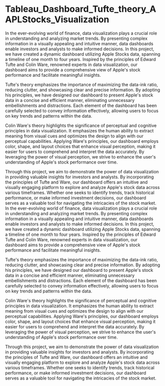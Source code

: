 # Tableau_Dashboard_Tufte_theory_AAPLStocks_Visualization
In the ever-evolving world of finance, data visualization plays a crucial role in understanding and analyzing market trends. By presenting complex information in a visually appealing and intuitive manner, data dashboards enable investors and analysts to make informed decisions. In this project, we have created a dynamic dashboard utilizing Apple Stocks data, spanning a timeline of one month to four years. Inspired by the principles of Edward Tufte and Colin Ware, renowned experts in data visualization, our dashboard aims to provide a comprehensive view of Apple's stock performance and facilitate meaningful insights.

Tufte's theory emphasizes the importance of maximizing the data-ink ratio, reducing clutter, and showcasing clear and precise information. By adopting his principles, we have designed our dashboard to present Apple's stock data in a concise and efficient manner, eliminating unnecessary embellishments and distractions. Each element of the dashboard has been carefully selected to convey information effectively, allowing users to focus on key trends and patterns within the data.

Colin Ware's theory highlights the significance of perceptual and cognitive principles in data visualization. It emphasizes the human ability to extract meaning from visual cues and optimizes the design to align with our perceptual capabilities. Applying Ware's principles, our dashboard employs color, shape, and layout choices that enhance visual perception, making it easier for users to comprehend and interpret the data accurately. By leveraging the power of visual perception, we strive to enhance the user's understanding of Apple's stock performance over time.

Through this project, we aim to demonstrate the power of data visualization in providing valuable insights for investors and analysts. By incorporating the principles of Tufte and Ware, our dashboard offers an intuitive and visually engaging platform to explore and analyze Apple's stock data across various timeframes. Whether one seeks to identify trends, track historical performance, or make informed investment decisions, our dashboard serves as a valuable tool for navigating the intricacies of the stock market.
In the ever-evolving world of finance, data visualization plays a crucial role in understanding and analyzing market trends. By presenting complex information in a visually appealing and intuitive manner, data dashboards enable investors and analysts to make informed decisions. In this project, we have created a dynamic dashboard utilizing Apple Stocks data, spanning a timeline of one month to four years. Inspired by the principles of Edward Tufte and Colin Ware, renowned experts in data visualization, our dashboard aims to provide a comprehensive view of Apple's stock performance and facilitate meaningful insights.

Tufte's theory emphasizes the importance of maximizing the data-ink ratio, reducing clutter, and showcasing clear and precise information. By adopting his principles, we have designed our dashboard to present Apple's stock data in a concise and efficient manner, eliminating unnecessary embellishments and distractions. Each element of the dashboard has been carefully selected to convey information effectively, allowing users to focus on key trends and patterns within the data.

Colin Ware's theory highlights the significance of perceptual and cognitive principles in data visualization. It emphasizes the human ability to extract meaning from visual cues and optimizes the design to align with our perceptual capabilities. Applying Ware's principles, our dashboard employs color, shape, and layout choices that enhance visual perception, making it easier for users to comprehend and interpret the data accurately. By leveraging the power of visual perception, we strive to enhance the user's understanding of Apple's stock performance over time.

Through this project, we aim to demonstrate the power of data visualization in providing valuable insights for investors and analysts. By incorporating the principles of Tufte and Ware, our dashboard offers an intuitive and visually engaging platform to explore and analyze Apple's stock data across various timeframes. Whether one seeks to identify trends, track historical performance, or make informed investment decisions, our dashboard serves as a valuable tool for navigating the intricacies of the stock market.
